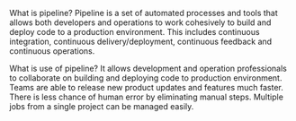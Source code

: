 What is pipeline?
Pipeline is a set of automated processes and tools that allows both developers and operations to work cohesively to build and deploy code to a production environment. This includes continuous integration, continuous delivery/deployment, continuous feedback and continuous operations.

What is use of pipeline?
It allows development and operation professionals to collaborate on building and deploying code to production environment.
Teams are able to release new product updates and features much faster.
There is less chance of human error by eliminating manual steps.
Multiple jobs from a single project can be managed easily.

